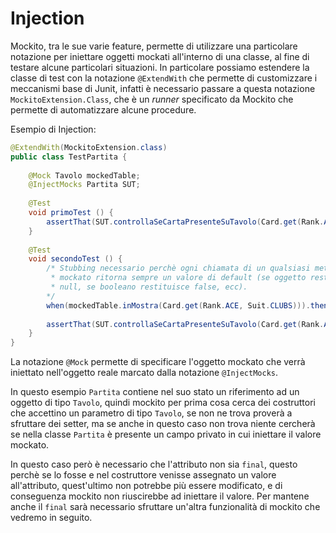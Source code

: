 # Injection

Mockito, tra le sue varie feature, permette di utilizzare una particolare notazione per iniettare oggetti mockati all'interno di una classe, al fine di testare alcune particolari situazioni.
In particolare possiamo estendere la classe di test con la notazione `@ExtendWith` che permette di customizzare i meccanismi base di Junit, infatti è necessario passare a questa notazione `MockitoExtension.Class`, che è un _runner_ specificato da Mockito che permette di automatizzare alcune procedure.

Esempio di Injection:

```java
@ExtendWith(MockitoExtension.class)
public class TestPartita {
    
    @Mock Tavolo mockedTable;
    @InjectMocks Partita SUT;
    
    @Test
    void primoTest () {
        assertThat(SUT.controllaSeCartaPresenteSuTavolo(Card.get(Rank.ACE, Suit.CLUBS))).isFalse();
    }
    
    @Test
    void secondoTest () {
        /* Stubbing necessario perchè ogni chiamata di un qualsiasi metodo di un oggetto 
         * mockato ritorna sempre un valore di default (se oggetto restituisce
         * null, se booleano restituisce false, ecc).
        */
        when(mockedTable.inMostra(Card.get(Rank.ACE, Suit.CLUBS))).thenReturn(true);
        
        assertThat(SUT.controllaSeCartaPresenteSuTavolo(Card.get(Rank.ACE, Suit.CLUBS))).isTrue();
    }
}
```

La notazione `@Mock` permette di specificare l'oggetto mockato che verrà iniettato nell'oggetto reale marcato dalla notazione `@InjectMocks`.

In questo esempio `Partita` contiene nel suo stato un riferimento ad un oggetto di tipo `Tavolo`, quindi mockito per prima cosa cerca dei costruttori che accettino un parametro di tipo `Tavolo`, se non ne trova proverà a sfruttare dei setter, ma se anche in questo caso non trova niente cercherà se nella classe `Partita` è presente un campo privato in cui iniettare il valore mockato.

In questo caso però è necessario che l'attributo non sia `final`, questo perchè se lo fosse e nel costruttore venisse assegnato un valore all'attributo, quest'ultimo non potrebbe più essere modificato, e di conseguenza mockito non riuscirebbe ad iniettare il valore.
Per mantene anche il `final` sarà necessario sfruttare un'altra funzionalità di mockito che vedremo in seguito.